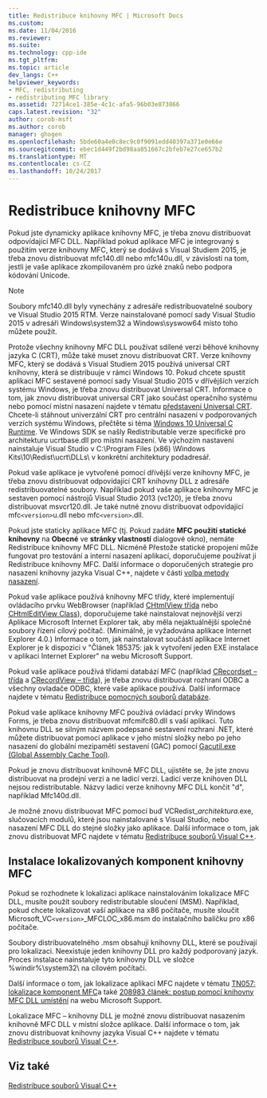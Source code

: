 ```yaml
---
title: Redistribuce knihovny MFC | Microsoft Docs
ms.custom: 
ms.date: 11/04/2016
ms.reviewer: 
ms.suite: 
ms.technology: cpp-ide
ms.tgt_pltfrm: 
ms.topic: article
dev_langs: C++
helpviewer_keywords:
- MFC, redistributing
- redistributing MFC library
ms.assetid: 72714ce1-385e-4c1c-afa5-96b03e873866
caps.latest.revision: "32"
author: corob-msft
ms.author: corob
manager: ghogen
ms.openlocfilehash: 5bde60a4e0c8ec9c0f9091edd40397a371e0e66e
ms.sourcegitcommit: ebec1d449f2bd98aa851667c2bfeb7e27ce657b2
ms.translationtype: MT
ms.contentlocale: cs-CZ
ms.lasthandoff: 10/24/2017
---
```

# <a name="redistributing-the-mfc-library"></a>Redistribuce knihovny MFC
Pokud jste dynamicky aplikace knihovny MFC, je třeba znovu distribuovat odpovídající MFC DLL. Například pokud aplikace MFC je integrovaný s použitím verze knihovny MFC, který se dodává s Visual Studiem 2015, je třeba znovu distribuovat mfc140.dll nebo mfc140u.dll, v závislosti na tom, jestli je vaše aplikace zkompilovaném pro úzké znaků nebo podpora kódování Unicode.  
  
> [!NOTE]
>  Soubory mfc140.dll byly vynechány z adresáře redistribuovatelné soubory ve Visual Studio 2015 RTM. Verze nainstalované pomocí sady Visual Studio 2015 v adresáři Windows\system32 a Windows\syswow64 místo toho můžete použít.  
  
 Protože všechny knihovny MFC DLL používat sdílené verzi běhové knihovny jazyka C (CRT), může také muset znovu distribuovat CRT. Verze knihovny MFC, který se dodává s Visual Studiem 2015 používá universal CRT knihovny, která se distribuuje v rámci Windows 10. Pokud chcete spustit aplikaci MFC sestavené pomocí sady Visual Studio 2015 v dřívějších verzích systému Windows, je třeba znovu distribuovat Universal CRT. Informace o tom, jak znovu distribuovat universal CRT jako součást operačního systému nebo pomocí místní nasazení najdete v tématu [představení Universal CRT](http://go.microsoft.com/fwlink/?LinkId=617977). Chcete-li stáhnout univerzální CRT pro centrální nasazení v podporovaných verzích systému Windows, přečtěte si téma [Windows 10 Universal C Runtime](http://go.microsoft.com/fwlink/p/?LinkId=619489). Ve Windows SDK se našly Redistributable verze specifické pro architekturu ucrtbase.dll pro místní nasazení. Ve výchozím nastavení nainstaluje Visual Studio v C:\Program Files (x86) \Windows Kits\10\Redist\ucrt\DLLs\ v konkrétní architektury podadresář.  
  
 Pokud vaše aplikace je vytvořené pomocí dřívější verze knihovny MFC, je třeba znovu distribuovat odpovídající CRT knihovny DLL z adresáře redistribuovatelné soubory. Například pokud vaše aplikace knihovny MFC je sestaven pomocí nástrojů Visual Studio 2013 (vc120), je třeba znovu distribuovat msvcr120.dll. Je také nutné znovu distribuovat odpovídající mfc`<version>`u.dll nebo mfc`<version>`.dll.  
  
 Pokud jste staticky aplikace MFC (tj. Pokud zadáte **MFC použití statické knihovny** na **Obecné** ve **stránky vlastností** dialogové okno), nemáte Redistribuce knihovny MFC DLL. Nicméně Přestože statické propojení může fungovat pro testování a interní nasazení aplikací, doporučujeme používat ji Redistribuce knihovny MFC. Další informace o doporučených strategie pro nasazení knihovny jazyka Visual C++, najdete v části [volba metody nasazení](../ide/choosing-a-deployment-method.md).  
  
 Pokud vaše aplikace používá knihovny MFC třídy, které implementují ovládacího prvku WebBrowser (například [CHtmlView třída](../mfc/reference/chtmlview-class.md) nebo [CHtmlEditView Class](../mfc/reference/chtmleditview-class.md)), doporučujeme také nainstalovat nejnovější verzi Aplikace Microsoft Internet Explorer tak, aby měla nejaktuálnější společné soubory řízení cílový počítač. (Minimálně, je vyžadována aplikace Internet Explorer 4.0.) Informace o tom, jak nainstalovat součástí aplikace Internet Explorer je k dispozici v "Článek 185375: jak k vytvoření jeden EXE instalace v aplikaci Internet Explorer" na webu Microsoft Support.  
  
 Pokud vaše aplikace používá třídami databází MFC (například [CRecordset – třída](../mfc/reference/crecordset-class.md) a [CRecordView – třída](../mfc/reference/crecordview-class.md)), je třeba znovu distribuovat rozhraní ODBC a všechny ovladače ODBC, které vaše aplikace používá. Další informace najdete v tématu [Redistribuce pomocných souborů databáze](../ide/redistributing-database-support-files.md).  
  
 Pokud vaše aplikace knihovny MFC používá ovládací prvky Windows Forms, je třeba znovu distribuovat mfcmifc80.dll s vaší aplikací. Tuto knihovnu DLL se silným názvem podepsané sestavení rozhraní .NET, které můžete distribuovat pomocí aplikace v jeho místní složky nebo po jeho nasazení do globální mezipaměti sestavení (GAC) pomocí [Gacutil.exe (Global Assembly Cache Tool)](/dotnet/framework/tools/gacutil-exe-gac-tool).  
  
 Pokud je znovu distribuovat knihovně MFC DLL, ujistěte se, že jste znovu distribuovat na prodejní verzi a ne ladicí verzi. Ladicí verze knihoven DLL nejsou redistributable. Názvy ladicí verze knihovny MFC DLL končit "d", například Mfc140d.dll.  
  
 Je možné znovu distribuovat MFC pomocí buď VCRedist_*architektura*.exe, slučovacích modulů, které jsou nainstalované s Visual Studio, nebo nasazení MFC DLL do stejné složky jako aplikace. Další informace o tom, jak znovu distribuovat MFC najdete v tématu [Redistribuce souborů Visual C++](../ide/redistributing-visual-cpp-files.md).  
  
## <a name="installation-of-localized-mfc-components"></a>Instalace lokalizovaných komponent knihovny MFC  
 Pokud se rozhodnete k lokalizaci aplikace nainstalováním lokalizace MFC DLL, musíte použít soubory redistributable sloučení (MSM). Například, pokud chcete lokalizovat vaší aplikace na x86 počítače, musíte sloučit Microsoft_VC`<version>`_MFCLOC_x86.msm do instalačního balíčku pro x86 počítače.  
  
 Soubory distribuovatelného .msm obsahují knihovny DLL, které se používají pro lokalizaci. Neexistuje jeden knihovny DLL pro každý podporovaný jazyk. Proces instalace nainstaluje tyto knihovny DLL ve složce %windir%\system32\ na cílovém počítači.  
  
 Další informace o tom, jak lokalizace aplikací MFC najdete v tématu [TN057: lokalizace komponent MFC](../mfc/tn057-localization-of-mfc-components.md)a také [208983 článek: postup pomocí knihovny MFC DLL umístění](http://go.microsoft.com/fwlink/?LinkId=198025) na webu Microsoft Support.  
  
 Lokalizace MFC – knihovny DLL je možné znovu distribuovat nasazením knihovně MFC DLL v místní složce aplikace. Další informace o tom, jak znovu distribuovat knihovny jazyka Visual C++ najdete v tématu [Redistribuce souborů Visual C++](../ide/redistributing-visual-cpp-files.md).  
  
## <a name="see-also"></a>Viz také  
 [Redistribuce souborů Visual C++](../ide/redistributing-visual-cpp-files.md)
